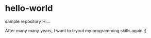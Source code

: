 # hello-world
sample repository
Hi...

After many many years, I want to tryout my programming skills again :)
